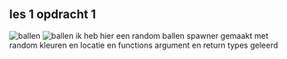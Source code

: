 ## les 1 opdracht 1
![ballen](https://github.com/user-attachments/assets/3ccc12ae-b220-4805-91e4-190613894830)
![ballen](<Assets/scripts/les 1/create ball.cs>)
ik heb hier een random ballen spawner gemaakt met random kleuren en locatie en functions argument en return types geleerd
